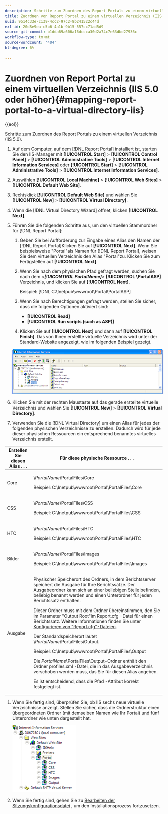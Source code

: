 ```yaml
---
description: Schritte zum Zuordnen des Report Portals zu einem virtuellen Verzeichnis (IIS 5.0).
title: Zuordnen von Report Portal zu einem virtuellen Verzeichnis (IIS 5.0 oder höher)
uuid: 9514c33e-c139-4cc2-97c2-8b241522c44d
exl-id: 20d8e9ea-c5b6-4a1b-9b15-557cc71ad5d9
source-git-commit: b1dda69a606a16dccca30d2a74c7e63dbd27936c
workflow-type: tm+mt
source-wordcount: '404'
ht-degree: 6%

---
```


# Zuordnen von Report Portal zu einem virtuellen Verzeichnis (IIS 5.0 oder höher){#mapping-report-portal-to-a-virtual-directory-iis}

{{eol}}

Schritte zum Zuordnen des Report Portals zu einem virtuellen Verzeichnis (IIS 5.0).

1. Auf dem Computer, auf dem [!DNL Report Portal] installiert ist, starten Sie den IIS-Manager mit **[!UICONTROL Start]** > **[!UICONTROL Control Panel]** > **[!UICONTROL Administrative Tools]** > **[!UICONTROL Internet Information Services]** oder **[!UICONTROL Start]** > **[!UICONTROL Administrative Tools]** > **[!UICONTROL Internet Information Services]**.

1. Auswählen **[!UICONTROL Local Machine]** > **[!UICONTROL Web Sites]** > **[!UICONTROL Default Web Site]**.

1. Rechtsklick **[!UICONTROL Default Web Site]** und wählen Sie **[!UICONTROL New]** > **[!UICONTROL Virtual Directory]**.

1. Wenn die [!DNL Virtual Directory Wizard] öffnet, klicken **[!UICONTROL Next]**.

1. Führen Sie die folgenden Schritte aus, um den virtuellen Stammordner für [!DNL Report Portal]:

   1. Geben Sie bei Aufforderung zur Eingabe eines Alias den Namen der [!DNL Report Portal]Klicken Sie auf **[!UICONTROL Next]**. Wenn Sie beispielsweise &quot;Portal&quot;als Namen für [!DNL Report Portal], weisen Sie dem virtuellen Verzeichnis den Alias &quot;Portal&quot;zu. Klicken Sie zum Fertigstellen auf **[!UICONTROL Next]**.

   1. Wenn Sie nach dem physischen Pfad gefragt werden, suchen Sie nach dem *&lt;**[!UICONTROL PortalName]**>* **[!UICONTROL \PortalASP]** Verzeichnis, und klicken Sie auf **[!UICONTROL Next]**.

      Beispiel: [!DNL C:\Inetpub\wwwroot\Portal\PortalASP]

   1. Wenn Sie nach Berechtigungen gefragt werden, stellen Sie sicher, dass die folgenden Optionen aktiviert sind:

      * **[!UICONTROL Read]**
      * **[!UICONTROL Run scripts (such as ASP)]**
   1. Klicken Sie auf **[!UICONTROL Next]** und dann auf **[!UICONTROL Finish]**. Das von Ihnen erstellte virtuelle Verzeichnis wird unter der Standard-Website angezeigt, wie im folgenden Beispiel gezeigt.

   ![](assets/RptPort_scrn_VirDirManual.png)

1. Klicken Sie mit der rechten Maustaste auf das gerade erstellte virtuelle Verzeichnis und wählen Sie **[!UICONTROL New]** > **[!UICONTROL Virtual Directory]**.

1. Verwenden Sie die [!DNL Virtual Directory] um einen Alias für jedes der folgenden physischen Verzeichnisse zu erstellen. Dadurch wird für jede dieser physischen Ressourcen ein entsprechend benanntes virtuelles Verzeichnis erstellt.

<table id="table_B2E04423C20F40CAA8EDA3FCBA210AA2"> 
 <thead> 
  <tr> 
   <th colname="col1" class="entry"> Erstellen Sie diesen Alias . . . </th> 
   <th colname="col2" class="entry"> Für diese physische Ressource . . . </th> 
  </tr>
 </thead>
 <tbody> 
  <tr> 
   <td colname="col1"> Core </td> 
   <td colname="col2"> <p>\<i>PortalName</i>\PortalFiles\Core </p> <p>Beispiel: <span class="filepath"> C:\Inetpub\wwwroot\Portal\PortalFiles\Core</span> </p> </td> 
  </tr> 
  <tr> 
   <td colname="col1"> CSS </td> 
   <td colname="col2"> <p>\<i>PortalName</i>\PortalFiles\CSS </p> <p>Beispiel: <span class="filepath"> C:\Inetpub\wwwroot\Portal\PortalFiles\CSS</span> </p> </td> 
  </tr> 
  <tr> 
   <td colname="col1"> HTC </td> 
   <td colname="col2"> <p>\<i>PortalName</i>\PortalFiles\HTC </p> <p>Beispiel: <span class="filepath"> C:\Inetpub\wwwroot\Portal\PortalFiles\HTC</span> </p> </td> 
  </tr> 
  <tr> 
   <td colname="col1"> Bilder </td> 
   <td colname="col2"> <p>\<i>PortalName</i>\PortalFiles\Images </p> <p>Beispiel: <span class="filepath"> C:\Inetpub\wwwroot\Portal\PortalFiles\Images</span> </p> </td> 
  </tr> 
  <tr> 
   <td colname="col1"> Ausgabe </td> 
   <td colname="col2"> <p>Physischer Speicherort des Ordners, in dem <span class="keyword"> Berichtsserver</span> speichert die Ausgabe für Ihre Berichtssätze. Der Ausgabeordner kann sich an einer beliebigen Stelle befinden, beliebig benannt werden und einen Unterordner für jeden Berichtssatz enthalten. </p> <p>Dieser Ordner muss mit dem Ordner übereinstimmen, den Sie im Parameter "Output Root"im <span class="filepath"> Report.cfg</span> -Datei für einen Berichtssatz. Weitere Informationen finden Sie unter <a href="../../../../home/c-rpt-oview/c-admin-rpt/c-config-rpt-files.md#concept-cf4b95344fcb4c8c877db91e5f1d345d"> Konfigurieren von "Report.cfg"-Dateien</a>. </p> <p>Der Standardspeicherort lautet \<i>PortalName</i>\PortalFiles\Output. </p> <p>Beispiel: <span class="filepath"> C:\Inetpub\wwwroot\Portal\PortalFiles\Output</span> </p> <p>Die <i>PortalName</i>\PortalFiles\Output-Ordner enthält den Ordner <span class="filepath"> profiles.xml</span> -Datei, die in das Ausgabeverzeichnis verschoben werden muss, das Sie für diesen Alias angeben. </p> <p>Es ist entscheidend, dass die <span class="wintitle"> Pfad</span> -Attribut korrekt festgelegt ist. </p> </td> 
  </tr> 
 </tbody> 
</table>

1. Wenn Sie fertig sind, überprüfen Sie, ob IIS sechs neue virtuelle Verzeichnisse anzeigt. Stellen Sie sicher, dass die Ordnerstruktur einen übergeordneten Ordner (mit demselben Namen wie Ihr Portal) und fünf Unterordner wie unten dargestellt hat.

   ![](assets/rptPort_scrn_VirDirs_Installed.png)

1. Wenn Sie fertig sind, gehen Sie zu [Bearbeiten der Sitzungskonfigurationsdatei](../../../../home/c-rpt-oview/c-install-rpt-port/t-edit-sess-config-file.md#task-cf11c3a780bd4936afd3f64a6b30afc7) , um den Installationsprozess fortzusetzen.

